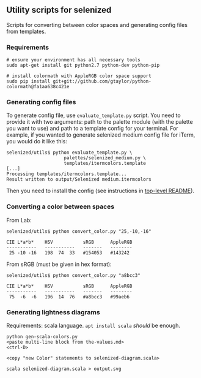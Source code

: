 Utility scripts for selenized
-----------------------------

Scripts for converting between color spaces and generating config files from
templates.



### Requirements

    # ensure your environment has all necessary tools
    sudo apt-get install git python2.7 python-dev python-pip

    # install colormath with AppleRGB color space support
    sudo pip install git+git://github.com/gtaylor/python-colormath@fa1aa638c421e



### Generating config files

To generate config file, use `evaluate_template.py` script. You need to provide
it with two arguments: path to the palette module (with the palette you want to
use) and path to a template config for your terminal. For example, if you
wanted to generate selenized medium config file for iTerm, you would do it like
this:

    selenized/utils$ python evaluate_template.py \
                         palettes/selenized_medium.py \
                         templates/itermcolors.template
    [...]
    Processing templates/itermcolors.template...
    Result written to output/Selenized medium.itermcolors

Then you need to install the config (see instructions in [top-level
README](../README.md#installation)).



### Converting a color between spaces

From Lab:

    selenized/utils$ python convert_color.py "25,-10,-16"

    CIE L*a*b*    HSV           sRGB      AppleRGB
    -----------   -----------   -------   --------
     25 -10 -16   198  74  33   #154053   #143242

From sRGB (must be given in hex format):

    selenized/utils$ python convert_color.py "a8bcc3"

    CIE L*a*b*    HSV           sRGB      AppleRGB
    -----------   -----------   -------   --------
     75  -6  -6   196  14  76   #a8bcc3   #99aeb6



### Generating lightness diagrams

Requirements: scala language. `apt install scala` _should_ be enough.

    python gen-scala-colors.py
    <paste multi-line block from the-values.md>
    <ctrl-D>

    <copy "new Color" statements to selenized-diagram.scala>

    scala selenized-diagram.scala > output.svg

